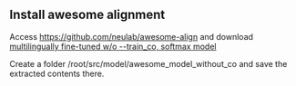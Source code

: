 ## Install awesome alignment
Access https://github.com/neulab/awesome-align and download [multilingually fine-tuned w/o --train_co, softmax model](https://drive.google.com/file/d/1IluQED1jb0rjITJtyj4lNMPmaRFyMslg/view?usp=sharing)

Create a folder /root/src/model/awesome_model_without_co and save the extracted contents there.